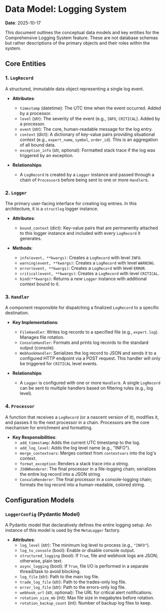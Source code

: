 # Data Model: Logging System

**Date**: 2025-10-17

This document outlines the conceptual data models and key entities for the Comprehensive Logging System feature. These are not database schemas but rather descriptions of the primary objects and their roles within the system.

## Core Entities

### 1. `LogRecord`

A structured, immutable data object representing a single log event.

- **Attributes**:
  - `timestamp` (datetime): The UTC time when the event occurred. Added by a processor.
  - `level` (str): The severity of the event (e.g., `INFO`, `CRITICAL`). Added by a processor.
  - `event` (str): The core, human-readable message for the log entry.
  - `context` (dict): A dictionary of key-value pairs providing situational context (e.g., `expert_name`, `symbol`, `order_id`). This is an aggregation of all bound data.
  - `exception_info` (str, optional): Formatted stack trace if the log was triggered by an exception.

- **Relationships**:
  - A `LogRecord` is created by a `Logger` instance and passed through a chain of `Processor`s before being sent to one or more `Handler`s.

### 2. `Logger`

The primary user-facing interface for creating log entries. In this architecture, it is a `structlog` logger instance.

- **Attributes**:
  - `bound_context` (dict): Key-value pairs that are permanently attached to this logger instance and included with every `LogRecord` it generates.

- **Methods**:
  - `info(event, **kwargs)`: Creates a `LogRecord` with level `INFO`.
  - `warning(event, **kwargs)`: Creates a `LogRecord` with level `WARNING`.
  - `error(event, **kwargs)`: Creates a `LogRecord` with level `ERROR`.
  - `critical(event, **kwargs)`: Creates a `LogRecord` with level `CRITICAL`.
  - `bind(**kwargs)`: Returns a *new* `Logger` instance with additional context bound to it.

### 3. `Handler`

A component responsible for dispatching a finalized `LogRecord` to a specific destination.

- **Key Implementations**:
  - `FileHandler`: Writes log records to a specified file (e.g., `expert.log`). Manages file rotation.
  - `ConsoleHandler`: Formats and prints log records to the standard output (console).
  - `WebhookHandler`: Serializes the log record to JSON and sends it to a configured HTTP endpoint via a POST request. This handler will only be triggered for `CRITICAL` level events.

- **Relationships**:
  - A `Logger` is configured with one or more `Handler`s. A single `LogRecord` can be sent to multiple handlers based on filtering rules (e.g., log level).

### 4. `Processor`

A function that receives a `LogRecord` (or a nascent version of it), modifies it, and passes it to the next processor in a chain. Processors are the core mechanism for enrichment and formatting.

- **Key Responsibilities**:
  - `add_timestamp`: Adds the current UTC timestamp to the log.
  - `add_log_level`: Adds the log level name (e.g., "INFO").
  - `merge_contextvars`: Merges context from `contextvars` into the log's context.
  - `format_exception`: Renders a stack trace into a string.
  - `JSONRenderer`: The final processor in a file-logging chain; serializes the entire log record into a JSON string.
  - `ConsoleRenderer`: The final processor in a console-logging chain; formats the log record into a human-readable, colored string.

## Configuration Models

### `LoggerConfig` (Pydantic Model)

A Pydantic model that declaratively defines the entire logging setup. An instance of this model is used by the `MetaLogger` factory.

- **Attributes**:
  - `log_level` (str): The minimum log level to process (e.g., `"INFO"`).
  - `log_to_console` (bool): Enable or disable console output.
  - `structured_logging` (bool): If `True`, file and webhook logs are JSON; otherwise, plain text.
  - `async_logging` (bool): If `True`, file I/O is performed in a separate thread/task to avoid blocking.
  - `log_file` (str): Path to the main log file.
  - `trade_log_file` (str): Path to the trades-only log file.
  - `error_log_file` (str): Path to the errors-only log file.
  - `webhook_url` (str, optional): The URL for critical alert notifications.
  - `rotation_size_mb` (int): Max file size in megabytes before rotation.
  - `rotation_backup_count` (int): Number of backup log files to keep.
